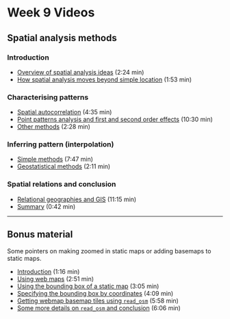 # Week 9 Videos
## Spatial analysis methods
### Introduction
+ [Overview of spatial analysis ideas](https://southosullivan.com/geog315/video/week-09-lecture-01/spatial-analysis-methods-02.mp4) (2:24 min)
+ [How spatial analysis moves beyond simple location](https://southosullivan.com/geog315/video/week-09-lecture-01/spatial-analysis-methods-03.mp4) (1:53 min)

### Characterising patterns
+ [Spatial autocorrelation](https://southosullivan.com/geog315/video/week-09-lecture-01/spatial-analysis-methods-04.mp4) (4:35 min)
+ [Point patterns analysis and first and second order effects](https://southosullivan.com/geog315/video/week-09-lecture-01/spatial-analysis-methods-05.mp4) (10:30 min)
+ [Other methods](https://southosullivan.com/geog315/video/week-09-lecture-01/spatial-analysis-methods-06.mp4) (2:28 min)

### Inferring pattern (interpolation)
+ [Simple methods](https://southosullivan.com/geog315/video/week-09-lecture-01/spatial-analysis-methods-07.mp4) (7:47 min)
+ [Geostatistical methods](https://southosullivan.com/geog315/video/week-09-lecture-01/spatial-analysis-methods-08.mp4) (2:11 min)

### Spatial relations and conclusion
+ [Relational geographies and GIS](https://southosullivan.com/geog315/video/week-09-lecture-01/spatial-analysis-methods-09.mp4) (11:15 min)
+ [Summary](https://southosullivan.com/geog315/video/week-09-lecture-01/spatial-analysis-methods-10.mp4) (0:42 min)

___

## Bonus material
Some pointers on making zoomed in static maps or adding basemaps to static maps. 

- [Introduction](https://southosullivan.com/geog315/video/week-09-bonus-material/zoomed-in-maps-1.mp4) (1:16 min)
- [Using web maps](https://southosullivan.com/geog315/video/week-09-bonus-material/zoomed-in-maps-2.mp4) (2:51 min)
- [Using the bounding box of a static map](https://southosullivan.com/geog315/video/week-09-bonus-material/zoomed-in-maps-3.mp4) (3:05 min)
- [Specifying the bounding box by coordinates](https://southosullivan.com/geog315/video/week-09-bonus-material/zoomed-in-maps-4.mp4) (4:09 min)
- [Getting webmap basemap tiles using `read_osm`](https://southosullivan.com/geog315/video/week-09-bonus-material/zoomed-in-maps-5.mp4) (5:58  min)
- [Some more details on `read_osm` and conclusion](https://southosullivan.com/geog315/video/week-09-bonus-material/zoomed-in-maps-6.mp4) (6:06 min) 